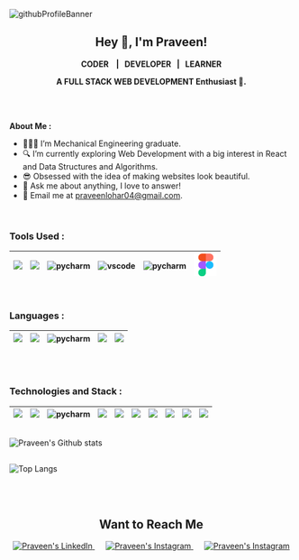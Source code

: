 
![githubProfileBanner](https://user-images.githubusercontent.com/70936225/132098133-146fcb2f-ff71-48bb-8c86-51490fc438bf.gif)

<h2 align="center" title="hehehe"> Hey 👋, I'm Praveen!</h2>



**<p align="center">CODER &nbsp;&nbsp;&nbsp;|&nbsp;&nbsp;&nbsp;DEVELOPER&nbsp;&nbsp;&nbsp;|&nbsp;&nbsp;&nbsp;LEARNER</p>**


**<p align="center">A FULL STACK WEB DEVELOPMENT Enthusiast 🚀.</p>**




<br>
<br>


**About Me :**

- 👨🏽‍💻 I’m Mechanical Engineering graduate.
- :mag: I’m currently exploring Web Development with a big interest in React and Data Structures and Algorithms. 
- 😎 Obsessed with the idea of making websites look beautiful.
- 💬 Ask me about anything, I love to answer!
- :email: Email me at [praveenlohar04@gmail.com](mailto:praveenlohar04@gmail.com).


<br>


### **Tools Used :**

<p float="left">
  
<img  src="https://cdn.worldvectorlogo.com/logos/intellij-idea-1.svg"  width="40" /> | <img  src="https://cdn.worldvectorlogo.com/logos/eclipse-11.svg" width="40"  /> | <img alt="pycharm" src="https://cdn.worldvectorlogo.com/logos/pycharmedu-icon.svg" width="40"/> | <img alt="vscode" src="https://cdn.worldvectorlogo.com/logos/visual-studio-code-1.svg" width="40"/> | <img alt="pycharm" src="https://cdn.worldvectorlogo.com/logos/postman.svg" width="40"/> | <img alt="figma" src="https://github.com/devicons/devicon/blob/master/icons/figma/figma-original.svg" width="40"/> |
--- | --- | --- | --- | --- | ---
</p>

<br>


### **Languages :**

<p float="left">
  
<img  src="https://cdn.worldvectorlogo.com/logos/java.svg"  width="40" /> | <img  src="https://cdn.worldvectorlogo.com/logos/python-5.svg" width="40"  /> | <img alt="pycharm" src="https://cdn.worldvectorlogo.com/logos/logo-javascript.svg" width="40"/> | <img src="https://cdn.worldvectorlogo.com/logos/css-3.svg" width="40" /> | <img src="https://cdn.worldvectorlogo.com/logos/html5-2.svg" width="40"  />
--- | --- | --- | --- | ---
</p>
<br>
<br>

### **Technologies and Stack :**

<p float="left">

 <img  src="https://cdn.worldvectorlogo.com/logos/react-2.svg"  width="40" /> | <img  src="https://cdn.worldvectorlogo.com/logos/nodejs-icon.svg" width="40"  /> | <img alt="pycharm" src="https://www.nextontop.com/assets/img/services/web/expressjs.svg" width="90"/> | <img src="https://cdn.worldvectorlogo.com/logos/mongodb-icon-1.svg" width="40" /> | <img src="https://cdn.worldvectorlogo.com/logos/redux.svg" width="40"  /> | <img src="https://cdn.worldvectorlogo.com/logos/heroku-4.svg" width="40"  /> | <img src="https://cdn.worldvectorlogo.com/logos/netlify.svg" width="40"  /> | <img src="https://cdn.worldvectorlogo.com/logos/firebase-1.svg" width="40"  /> | <img src="https://cdn.worldvectorlogo.com/logos/jwt-3.svg" width="40"  /> |  <img src="https://cdn.worldvectorlogo.com/logos/sendgrid-1.svg" width="40"  />
--- | --- | --- | --- | --- | --- | --- | --- | --- | ---

</p>

<h2></h2>

![Praveen's Github stats](https://github-readme-stats.vercel.app/api?username=prvnlhr&show_icons=true&theme=cobalt)

<h2></h2>

 ![Top Langs](https://github-readme-stats.vercel.app/api/top-langs/?username=prvnlhr&theme=tokyonight)

<br>
<br>

**<h2 align="center">Want to Reach Me</h2>**

<p align="center">
<a  href="https://www.linkedin.com/public-profile/settings?    trk=d_flagship3_profile_self_view_public_profile&lipi=urn%3Ali%3Apage%3Ad_flagship3_profile_self_edit_contact_info%3BbEWfxNHHS5qtFE%2B9qSlwvg%3D%3D">
 <img  alt="Praveen's LinkedIn" width="24px" src="https://cdn.worldvectorlogo.com/logos/linkedin-icon-2.svg"/>
</a>&nbsp;&nbsp;&nbsp;&nbsp;
<a  href="https://www.instagram.com/iamlohar/">
  <img  alt="Praveen's Instagram" width="24px" src="https://cdn.worldvectorlogo.com/logos/instagram-2-1.svg" />
</a>&nbsp;&nbsp;&nbsp;&nbsp;
<a  href="https://twitter.com/iampraveenlohar">
  <img  alt="Praveen's Instagram" width="24px" src="https://cdn.worldvectorlogo.com/logos/twitter-3.svg" />
</a>
</p>


